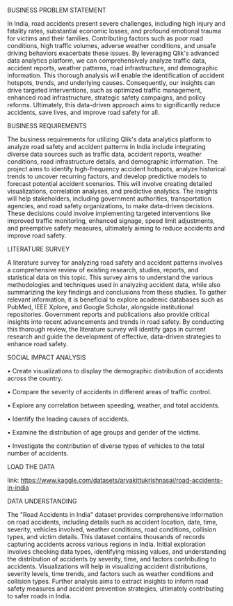 BUSINESS PROBLEM STATEMENT

In India, road accidents present severe challenges, including high injury and fatality rates, substantial economic losses, and profound emotional trauma for victims and their families. Contributing factors such as poor road conditions, high traffic volumes, adverse weather conditions, and unsafe driving behaviors exacerbate these issues. By leveraging Qlik's advanced data analytics platform, we can comprehensively analyze traffic data, accident reports, weather patterns, road infrastructure, and demographic information. This thorough analysis will enable the identification of accident hotspots, trends, and underlying causes. Consequently, our insights can drive targeted interventions, such as optimized traffic management, enhanced road infrastructure, strategic safety campaigns, and policy reforms. Ultimately, this data-driven approach aims to significantly reduce accidents, save lives, and improve road safety for all.

BUSINESS REQUIREMENTS

The business requirements for utilizing Qlik's data analytics platform to analyze road safety and accident patterns in India include integrating diverse data sources such as traffic data, accident reports, weather conditions, road infrastructure details, and demographic information. The project aims to identify high-frequency accident hotspots, analyze historical trends to uncover recurring factors, and develop predictive models to forecast potential accident scenarios. This will involve creating detailed visualizations, correlation analyses, and predictive analytics. The insights will help stakeholders, including government authorities, transportation agencies, and road safety organizations, to make data-driven decisions. These decisions could involve implementing targeted interventions like improved traffic monitoring, enhanced signage, speed limit adjustments, and preemptive safety measures, ultimately aiming to reduce accidents and improve road safety.

LITERATURE SURVEY

A literature survey for analyzing road safety and accident patterns involves a comprehensive review of existing research, studies, reports, and statistical data on this topic. This survey aims to understand the various methodologies and techniques used in analyzing accident data, while also summarizing the key findings and conclusions from these studies. To gather relevant information, it is beneficial to explore academic databases such as PubMed, IEEE Xplore, and Google Scholar, alongside institutional repositories. Government reports and publications also provide critical insights into recent advancements and trends in road safety. By conducting this thorough review, the literature survey will identify gaps in current research and guide the development of effective, data-driven strategies to enhance road safety.

SOCIAL IMPACT ANALYSIS

• Create visualizations to display the demographic distribution of accidents across the country.

• Compare the severity of accidents in different areas of traffic control.

• Explore any correlation between speeding, weather, and total accidents.

• Identify the leading causes of accidents.

• Examine the distribution of age groups and gender of the victims.

• Investigate the contribution of diverse types of vehicles to the total number of accidents.

LOAD THE DATA

link: https://www.kaggle.com/datasets/aryakittukrishnasai/road-accidents-in-india

DATA UNDERSTANDING

The "Road Accidents in India" dataset provides comprehensive information on road accidents, including details such as accident location, date, time, severity, vehicles involved, weather conditions, road conditions, collision types, and victim details. This dataset contains thousands of records capturing accidents across various regions in India. Initial exploration involves checking data types, identifying missing values, and understanding the distribution of accidents by severity, time, and factors contributing to accidents. Visualizations will help in visualizing accident distributions, severity levels, time trends, and factors such as weather conditions and collision types. Further analysis aims to extract insights to inform road safety measures and accident prevention strategies, ultimately contributing to safer roads in India.

